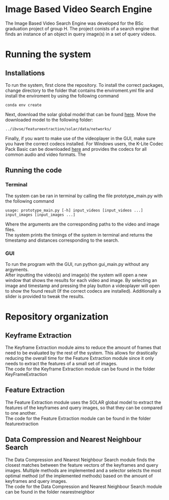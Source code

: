 # Image Based Video Search Engine 

The Image Based Video Search Engine was developed for the BSc graduation project of group H. The project conists of a search engine that finds an instance of an object in query image(s) in a set of query videos. 

# Running the system
## Installations 
To run the system, first clone the repository. To install the correct packages, change directory to the folder that contains the enviroment.yml file and install the enviroment by using the following command
```
conda env create
```
Next, download the solar global model that can be found [here](https://imperialcollegelondon.box.com/shared/static/fznpeayct6btel2og2wjjgvqw0ziqnk4.pth). Move the downloaded model to the following folder: 
```
../ibvse/featureextraction/solar/data/networks/
``` 

Finally, if you want to make use of the videoplayer in the GUI, make sure you have the correct codecs installed. For Windows users, the K-Lite Codec Pack Basic can be downloaded [here](https://codecguide.com/download_k-lite_codec_pack_basic.htm) and provides the codecs for all common audio and video formats. The  

## Running the code
### Terminal
The system can be ran in terminal by calling the file prototype_main.py with the following command
```
usage: prototype_main.py [-h] input_videos [input_videos ...] input_images [input_images ...]

```
Where the arguments are the corresponding paths to the video and image files. <br /> 
The system prints the timings of the system in terminal and returns the timestamp and distances corresponding to the search. 

### GUI
To run the program with the GUI, run python gui_main.py without any argyments. <br /> 
After inputting the video(s) and image(s) the system will open a new window that shows the results for each video and image. By selecting an image and timestamp and pressing the play button a videoplayer will open to show the found result (If the correct codecs are installed). Additionally a slider is provided to tweak the results.


# Repository organization 
## Keyframe Extraction 
The Keyframe Extraction module aims to reduce the amount of frames that need to be evaluated by the rest of the system. This allows for drastically reducing the overall time for the Feature Extraction module since it only needs to extract the features of a small set of images. <br />
The code for the Keyframe Extraction module can be found in the folder KeyFrameExtraction

## Feature Extraction 
The Feature Extraction module uses the SOLAR global model to extract the features of the keyframes and query images, so that they can be compared to one another. <br />
The code for the Feature Extraction  module can be found in the folder featurextraction

## Data Compression and Nearest Neighbour Search
The Data Compression and Nearest Neighbour Search module finds the closest matches between the feature vectors of the keyframes and query images. Multiple methods are implemented and a selector selects the most optimal method (of the implemented methods) based on the amount of keyframes and query images. <br /> 
The code for the Data Compression and Nearest Neighbour Search module can be found in the folder nearestneighbor

